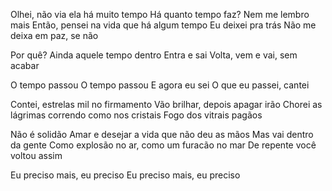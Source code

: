 Olhei, não via ela há muito tempo
Há quanto tempo faz? Nem me lembro mais
Então, pensei na vida que há algum tempo
Eu deixei pra trás
Não me deixa em paz, se não

Por quê?
Ainda aquele tempo dentro
Entra e sai
Volta, vem e vai, sem acabar

O tempo passou
O tempo passou
E agora eu sei
O que eu passei, cantei

Contei, estrelas mil no firmamento
Vão brilhar, depois apagar irão
Chorei as lágrimas correndo como nos cristais
Fogo dos vitrais pagãos

Não é solidão
Amar e desejar a vida que não deu as mãos
Mas vai dentro da gente
Como explosão no ar, como um furacão no mar
De repente você voltou assim

Eu preciso mais, eu preciso
Eu preciso mais, eu preciso

